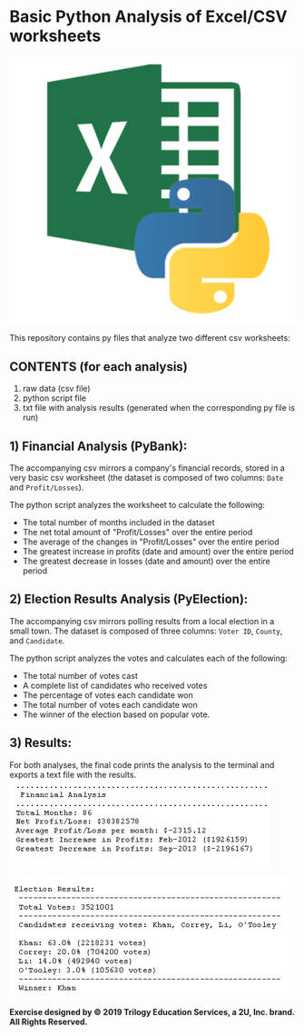 # Basic Python Analysis of Excel/CSV worksheets

![python-excel-logo.png](python-excel-logo.png)

This repository contains py files that analyze two different csv worksheets:

## CONTENTS (for each analysis)
1. raw data (csv file)
2. python script file
3. txt file with analysis results (generated when the corresponding py file is run)


## 1) Financial Analysis (PyBank):
The accompanying csv mirrors a company's financial records, stored in a very basic csv worksheet (the dataset is composed of two columns: `Date` and `Profit/Losses`).

The python script analyzes the worksheet to calculate the following:
  * The total number of months included in the dataset
  * The net total amount of "Profit/Losses" over the entire period
  * The average of the changes in "Profit/Losses" over the entire period
  * The greatest increase in profits (date and amount) over the entire period
  * The greatest decrease in losses (date and amount) over the entire period


## 2) Election Results Analysis (PyElection):
The accompanying csv mirrors polling results from a local election in a small town. The dataset is composed of three columns: `Voter ID`, `County`, and `Candidate`. 

The python script analyzes the votes and calculates each of the following:
  * The total number of votes cast
  * A complete list of candidates who received votes
  * The percentage of votes each candidate won
  * The total number of votes each candidate won
  * The winner of the election based on popular vote.

## 3) Results:
  For both analyses, the final code prints the analysis to the terminal and exports a text file with the results.
  ![Financial Analysis](Images/financial_analysis.png)

  ![Election Results](Images/election_results.png)
  
  
**Exercise designed by © 2019 Trilogy Education Services, a 2U, Inc. brand. All Rights Reserved.**
